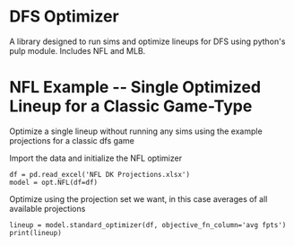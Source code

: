 # DFS Optimizer

A library designed to run sims and optimize lineups for DFS using python's pulp module. Includes NFL and MLB.

# NFL Example -- Single Optimized Lineup for a Classic Game-Type
Optimize a single lineup without running any sims using the example projections for a classic dfs game

Import the data and initialize the NFL optimizer

```
df = pd.read_excel('NFL DK Projections.xlsx')
model = opt.NFL(df=df)
```

Optimize using the projection set we want, in this case averages of all available projections

```
lineup = model.standard_optimizer(df, objective_fn_column='avg fpts')
print(lineup)
```
